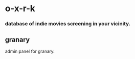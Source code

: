 # o-x-r-k 
### database of indie movies screening in your vicinity.

## granary  
admin panel for granary. 
